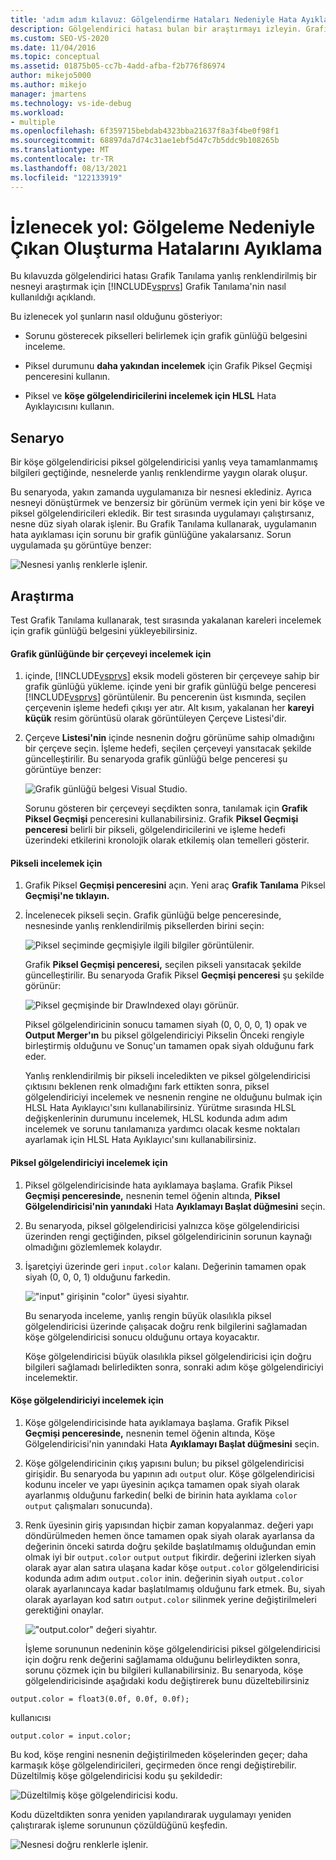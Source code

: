```yaml
---
title: 'adım adım kılavuz: Gölgelendirme Hataları Nedeniyle Hata Ayıklama | Microsoft Docs'
description: Gölgelendirici hatası bulan bir araştırmayı izleyin. Grafik Piksel Geçmişi ve HLSL Visual Studio Grafik Tanılama dahil olmak üzere uygulamanın kullanımını gösterir.
ms.custom: SEO-VS-2020
ms.date: 11/04/2016
ms.topic: conceptual
ms.assetid: 01875b05-cc7b-4add-afba-f2b776f86974
author: mikejo5000
ms.author: mikejo
manager: jmartens
ms.technology: vs-ide-debug
ms.workload:
- multiple
ms.openlocfilehash: 6f359715bebdab4323bba21637f8a3f4be0f98f1
ms.sourcegitcommit: 68897da7d74c31ae1ebf5d47c7b5ddc9b108265b
ms.translationtype: MT
ms.contentlocale: tr-TR
ms.lasthandoff: 08/13/2021
ms.locfileid: "122133919"
---
```

# <a name="walkthrough-debugging-rendering-errors-due-to-shading"></a>İzlenecek yol: Gölgeleme Nedeniyle Çıkan Oluşturma Hatalarını Ayıklama
Bu kılavuzda gölgelendirici hatası Grafik Tanılama yanlış renklendirilmiş bir nesneyi araştırmak için [!INCLUDE[vsprvs](../../code-quality/includes/vsprvs_md.md)] Grafik Tanılama'nin nasıl kullanıldığı açıklandı.

 Bu izlenecek yol şunların nasıl olduğunu gösteriyor:

- Sorunu gösterecek pikselleri belirlemek için grafik günlüğü belgesini inceleme.

- Piksel durumunu **daha yakından incelemek** için Grafik Piksel Geçmişi penceresini kullanın.

- Piksel ve **köşe gölgelendiricilerini incelemek için HLSL** Hata Ayıklayıcısını kullanın.

## <a name="scenario"></a>Senaryo
 Bir köşe gölgelendiricisi piksel gölgelendiricisi yanlış veya tamamlanmamış bilgileri geçtiğinde, nesnelerde yanlış renklendirme yaygın olarak oluşur.

 Bu senaryoda, yakın zamanda uygulamanıza bir nesnesi eklediniz. Ayrıca nesneyi dönüştürmek ve benzersiz bir görünüm vermek için yeni bir köşe ve piksel gölgelendiricileri ekledik. Bir test sırasında uygulamayı çalıştırsanız, nesne düz siyah olarak işlenir. Bu Grafik Tanılama kullanarak, uygulamanın hata ayıklaması için sorunu bir grafik günlüğüne yakalarsanız. Sorun uygulamada şu görüntüye benzer:

 ![Nesnesi yanlış renklerle işlenir.](media/gfx_diag_demo_render_error_shader_problem.png "gfx_diag_demo_render_error_shader_problem")

## <a name="investigation"></a>Araştırma
 Test Grafik Tanılama kullanarak, test sırasında yakalanan kareleri incelemek için grafik günlüğü belgesini yükleyebilirsiniz.

#### <a name="to-examine-a-frame-in-a-graphics-log"></a>Grafik günlüğünde bir çerçeveyi incelemek için

1. içinde, [!INCLUDE[vsprvs](../../code-quality/includes/vsprvs_md.md)] eksik modeli gösteren bir çerçeveye sahip bir grafik günlüğü yükleme. içinde yeni bir grafik günlüğü belge penceresi [!INCLUDE[vsprvs](../../code-quality/includes/vsprvs_md.md)] görüntülenir. Bu pencerenin üst kısmında, seçilen çerçevenin işleme hedefi çıkışı yer atır. Alt kısım, yakalanan her **kareyi küçük** resim görüntüsü olarak görüntüleyen Çerçeve Listesi'dir.

2. Çerçeve **Listesi'nin** içinde nesnenin doğru görünüme sahip olmadığını bir çerçeve seçin. İşleme hedefi, seçilen çerçeveyi yansıtacak şekilde güncelleştirilir. Bu senaryoda grafik günlüğü belge penceresi şu görüntüye benzer:

    ![Grafik günlüğü belgesi Visual Studio.](media/gfx_diag_demo_render_error_shader_step_1.png "gfx_diag_demo_render_error_shader_step_1")

   Sorunu gösteren bir çerçeveyi seçdikten sonra, tanılamak için **Grafik Piksel Geçmişi** penceresini kullanabilirsiniz. Grafik **Piksel Geçmişi penceresi** belirli bir pikseli, gölgelendiricilerini ve işleme hedefi üzerindeki etkilerini kronolojik olarak etkilemiş olan temelleri gösterir.

#### <a name="to-examine-a-pixel"></a>Pikseli incelemek için

1. Grafik Piksel **Geçmişi penceresini** açın. Yeni araç **Grafik Tanılama** Piksel **Geçmişi'ne tıklayın.**

2. İncelenecek pikseli seçin. Grafik günlüğü belge penceresinde, nesnesinde yanlış renklendirilmiş piksellerden birini seçin:

    ![Piksel seçiminde geçmişiyle ilgili bilgiler görüntülenir.](media/gfx_diag_demo_render_error_shader_step_2.png "gfx_diag_demo_render_error_shader_step_2")

    Grafik **Piksel Geçmişi penceresi,** seçilen pikseli yansıtacak şekilde güncelleştirilir. Bu senaryoda Grafik Piksel **Geçmişi penceresi** şu şekilde görünür:

    ![Piksel geçmişinde bir DrawIndexed olayı görünür.](media/gfx_diag_demo_render_error_shader_step_3.png "gfx_diag_demo_render_error_shader_step_3")

    Piksel gölgelendiricinin sonucu tamamen siyah (0, 0, 0, 0, 1) opak ve **Output Merger'ın** bu piksel gölgelendiriciyi  Pikselin Önceki rengiyle birleştirmiş olduğunu ve Sonuç'un tamamen opak siyah olduğunu fark eder. 

   Yanlış renklendirilmiş bir pikseli inceledikten ve piksel gölgelendiricisi çıktısını beklenen renk olmadığını fark ettikten sonra, piksel gölgelendiriciyi incelemek ve nesnenin rengine ne olduğunu bulmak için HLSL Hata Ayıklayıcı'sını kullanabilirsiniz. Yürütme sırasında HLSL değişkenlerinin durumunu incelemek, HLSL kodunda adım adım incelemek ve sorunu tanılamanıza yardımcı olacak kesme noktaları ayarlamak için HLSL Hata Ayıklayıcı'sını kullanabilirsiniz.

#### <a name="to-examine-the-pixel-shader"></a>Piksel gölgelendiriciyi incelemek için

1. Piksel gölgelendiricisinde hata ayıklamaya başlama. Grafik Piksel **Geçmişi penceresinde,** nesnenin temel öğenin altında, **Piksel Gölgelendiricisi'nin yanındaki** Hata **Ayıklamayı Başlat düğmesini** seçin.

2. Bu senaryoda, piksel gölgelendiricisi yalnızca köşe gölgelendiricisi üzerinden rengi geçtiğinden, piksel gölgelendiricinin sorunun kaynağı olmadığını gözlemlemek kolaydır.

3. İşaretçiyi üzerinde geri `input.color` kalanı. Değerinin tamamen opak siyah (0, 0, 0, 1) olduğunu farkedin.

    !["input" girişinin "color" üyesi siyahtır.](media/gfx_diag_demo_render_error_shader_step_5.png "gfx_diag_demo_render_error_shader_step_5")

    Bu senaryoda inceleme, yanlış rengin büyük olasılıkla piksel gölgelendiricisi üzerinde çalışacak doğru renk bilgilerini sağlamadan köşe gölgelendiricisi sonucu olduğunu ortaya koyacaktır.

   Köşe gölgelendiricisi büyük olasılıkla piksel gölgelendiricisi için doğru bilgileri sağlamadı belirledikten sonra, sonraki adım köşe gölgelendiriciyi incelemektir.

#### <a name="to-examine-the-vertex-shader"></a>Köşe gölgelendiriciyi incelemek için

1. Köşe gölgelendiricisinde hata ayıklamaya başlama. Grafik Piksel **Geçmişi penceresinde,** nesnenin temel öğenin altında, Köşe Gölgelendiricisi'nin yanındaki Hata  **Ayıklamayı Başlat düğmesini** seçin.

2. Köşe gölgelendiricinin çıkış yapısını bulun; bu piksel gölgelendiricisi girişidir. Bu senaryoda bu yapının adı `output` olur. Köşe gölgelendiricisi kodunu inceler ve yapı üyesinin açıkça tamamen opak siyah olarak ayarlanmış olduğunu farkedin( belki de birinin hata ayıklama `color` `output` çalışmaları sonucunda).

3. Renk üyesinin giriş yapısından hiçbir zaman kopyalanmaz. değeri yapı döndürülmeden hemen önce tamamen opak siyah olarak ayarlansa da değerinin önceki satırda doğru şekilde başlatılmamış olduğundan emin olmak iyi bir `output.color` `output` `output` fikirdir. değerini izlerken siyah olarak ayar alan satıra ulaşana kadar köşe `output.color` gölgelendiricisi kodunda adım adım `output.color` inin. değerinin siyah `output.color` olarak ayarlanıncaya kadar başlatılmamış olduğunu fark etmek. Bu, siyah olarak ayarlayan kod satırı `output.color` silinmek yerine değiştirilmeleri gerektiğini onaylar.

    !["output.color" değeri siyahtır.](media/gfx_diag_demo_render_error_shader_step_7.png "gfx_diag_demo_render_error_shader_step_7")

   İşleme sorununun nedeninin köşe gölgelendiricisi piksel gölgelendiricisi için doğru renk değerini sağlamama olduğunu belirleydikten sonra, sorunu çözmek için bu bilgileri kullanabilirsiniz. Bu senaryoda, köşe gölgelendiricisinde aşağıdaki kodu değiştirerek bunu düzeltebilirsiniz

```hlsl
output.color = float3(0.0f, 0.0f, 0.0f);
```

 kullanıcısı

```hlsl
output.color = input.color;
```

 Bu kod, köşe rengini nesnenin değiştirilmeden köşelerinden geçer; daha karmaşık köşe gölgelendiricileri, geçirmeden önce rengi değiştirebilir. Düzeltilmiş köşe gölgelendiricisi kodu şu şekildedir:

 ![Düzeltilmiş köşe gölgelendiricisi kodu.](media/gfx_diag_demo_render_error_shader_step_8.png "gfx_diag_demo_render_error_shader_step_8")

 Kodu düzeltdikten sonra yeniden yapılandırarak uygulamayı yeniden çalıştırarak işleme sorununun çözüldüğünü keşfedin.

 ![Nesnesi doğru renklerle işlenir.](media/gfx_diag_demo_render_error_shader_resolution.png "gfx_diag_demo_render_error_shader_resolution")
